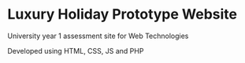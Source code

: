 # Luxury Holiday Prototype Website
University year 1 assessment site for Web Technologies

Developed using HTML, CSS, JS and PHP
